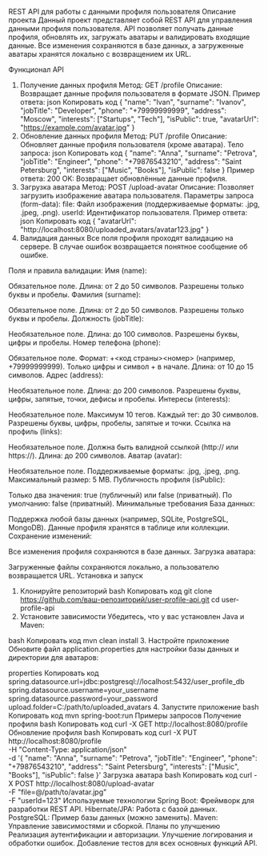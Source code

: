 REST API для работы с данными профиля пользователя
Описание проекта
Данный проект представляет собой REST API для управления данными профиля пользователя. API позволяет получать данные профиля, обновлять их, загружать аватары и валидировать входящие данные. Все изменения сохраняются в базе данных, а загруженные аватары хранятся локально с возвращением их URL.

Функционал API
1. Получение данных профиля
Метод: GET /profile
Описание: Возвращает данные профиля пользователя в формате JSON.
Пример ответа:
json
Копировать код
{
  "name": "Ivan",
  "surname": "Ivanov",
  "jobTitle": "Developer",
  "phone": "+79999999999",
  "address": "Moscow",
  "interests": ["Startups", "Tech"],
  "isPublic": true,
  "avatarUrl": "https://example.com/avatar.jpg"
}
2. Обновление данных профиля
Метод: PUT /profile
Описание: Обновляет данные профиля пользователя (кроме аватара).
Тело запроса:
json
Копировать код
{
  "name": "Anna",
  "surname": "Petrova",
  "jobTitle": "Engineer",
  "phone": "+79876543210",
  "address": "Saint Petersburg",
  "interests": ["Music", "Books"],
  "isPublic": false
}
Пример ответа:
200 OK: Возвращает обновлённые данные профиля.
3. Загрузка аватара
Метод: POST /upload-avatar
Описание: Позволяет загрузить изображение аватара пользователя.
Параметры запроса (form-data):
file: Файл изображения (поддерживаемые форматы: .jpg, .jpeg, .png).
userId: Идентификатор пользователя.
Пример ответа:
json
Копировать код
{
  "avatarUrl": "http://localhost:8080/uploaded_avatars/avatar123.jpg"
}
4. Валидация данных
Все поля профиля проходят валидацию на сервере. В случае ошибок возвращается понятное сообщение об ошибке.

Поля и правила валидации:
Имя (name):

Обязательное поле.
Длина: от 2 до 50 символов.
Разрешены только буквы и пробелы.
Фамилия (surname):

Обязательное поле.
Длина: от 2 до 50 символов.
Разрешены только буквы и пробелы.
Должность (jobTitle):

Необязательное поле.
Длина: до 100 символов.
Разрешены буквы, цифры и пробелы.
Номер телефона (phone):

Обязательное поле.
Формат: +<код страны><номер> (например, +79999999999).
Только цифры и символ + в начале.
Длина: от 10 до 15 символов.
Адрес (address):

Необязательное поле.
Длина: до 200 символов.
Разрешены буквы, цифры, запятые, точки, дефисы и пробелы.
Интересы (interests):

Необязательное поле.
Максимум 10 тегов.
Каждый тег: до 30 символов.
Разрешены буквы, цифры, пробелы, запятые и точки.
Ссылка на профиль (links):

Необязательное поле.
Должна быть валидной ссылкой (http:// или https://).
Длина: до 200 символов.
Аватар (avatar):

Необязательное поле.
Поддерживаемые форматы: .jpg, .jpeg, .png.
Максимальный размер: 5 MB.
Публичность профиля (isPublic):

Только два значения: true (публичный) или false (приватный).
По умолчанию: false (приватный).
Минимальные требования
База данных:

Поддержка любой базы данных (например, SQLite, PostgreSQL, MongoDB).
Данные профиля хранятся в таблице или коллекции.
Сохранение изменений:

Все изменения профиля сохраняются в базе данных.
Загрузка аватара:

Загруженные файлы сохраняются локально, а пользователю возвращается URL.
Установка и запуск
1. Клонируйте репозиторий
bash
Копировать код
git clone https://github.com/ваш-репозиторий/user-profile-api.git
cd user-profile-api
2. Установите зависимости
Убедитесь, что у вас установлен Java и Maven:

bash
Копировать код
mvn clean install
3. Настройте приложение
Обновите файл application.properties для настройки базы данных и директории для аватаров:

properties
Копировать код
spring.datasource.url=jdbc:postgresql://localhost:5432/user_profile_db
spring.datasource.username=your_username
spring.datasource.password=your_password
upload.folder=C:/path/to/uploaded_avatars
4. Запустите приложение
bash
Копировать код
mvn spring-boot:run
Примеры запросов
Получение профиля
bash
Копировать код
curl -X GET http://localhost:8080/profile
Обновление профиля
bash
Копировать код
curl -X PUT http://localhost:8080/profile \
-H "Content-Type: application/json" \
-d '{
  "name": "Anna",
  "surname": "Petrova",
  "jobTitle": "Engineer",
  "phone": "+79876543210",
  "address": "Saint Petersburg",
  "interests": ["Music", "Books"],
  "isPublic": false
}'
Загрузка аватара
bash
Копировать код
curl -X POST http://localhost:8080/upload-avatar \
-F "file=@/path/to/avatar.jpg" \
-F "userId=123"
Используемые технологии
Spring Boot: Фреймворк для разработки REST API.
Hibernate/JPA: Работа с базой данных.
PostgreSQL: Пример базы данных (можно заменить).
Maven: Управление зависимостями и сборкой.
Планы по улучшению
Реализация аутентификации и авторизации.
Улучшение логирования и обработки ошибок.
Добавление тестов для всех основных функций API.
